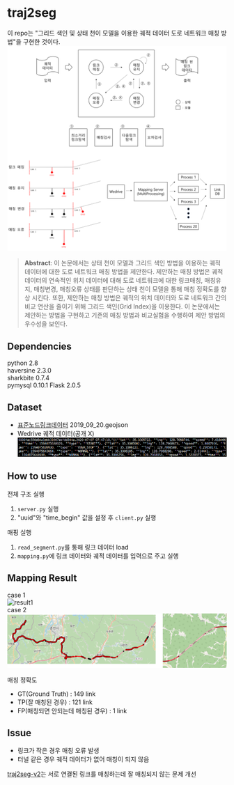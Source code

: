 # traj2seg
이 repo는 "그리드 색인 및 상태 천이 모델을 이용한 궤적 데이터 도로 네트워크 매칭 방법"을 구현한 것이다.  
![mapping](image/mapping.png)
> **Abstract**: 이 논문에서는 상태 천이 모델과 그리드 색인 방법을 이용하는 궤적 데이터에 대한 도로 네트워크 매칭 방법을 제안한다. 제안하는 매칭 방법은 궤적 데이터의 연속적인 위치 데이터에 대해 도로 네트워크에 대한 링크매칭, 매칭유지, 매칭변경, 매칭오류 상태를 판단하는 상태 천이 모델을 통해 매칭 정확도를 향상 시킨다. 또한, 제안하는 매칭 방법은 궤적의 위치 데이터와 도로 네트워크 간의 비교 연산을 줄이기 위해 그리드 색인(Grid Index)을 이용한다. 이 논문에서는 제안하는 방법을 구현하고 기존의 매칭 방법과 비교실험을 수행하여 제안 방법의 우수성을 보인다.

## Dependencies
python 2.8  
haversine 2.3.0  
sharkbite 0.7.4  
pymysql 0.10.1
Flask 2.0.5  

## Dataset
- [표준노드링크데이터](https://www.its.go.kr/nodelink/nodelinkRef) 2019_09_20.geojson  
- Wedrive 궤적 데이터(공개 X)
![traj](image/traj.png)

## How to use
  
전체 구조 실행  
1. `server.py` 실행
2. "uuid"와 "time_begin" 값을 설정 후 `client.py` 실행
  
매핑 실행  
1. `read_segment.py`를 통해 링크 데이터 load
2. `mapping.py`에 링크 데이터와 궤적 데이터를 입력으로 주고 실행

## Mapping Result
case 1  
![result1](image/result_1.png)  
case 2  
![result2](image/result_2.png)  

매칭 정확도  
- GT(Ground Truth) : 149 link
- TP(잘 매칭된 경우) : 121 link
- FP(매칭되면 안되는데 매칭된 경우) : 1 link

## Issue
- 링크가 작은 경우 매칭 오류 발생
- 터널 같은 경우 궤적 데이터가 없어 매칭이 되지 않음
  
[traj2seg-v2](https://github.com/jsm9720/traj2seg-v2)는 서로 연결된 링크를 매칭하는데 잘 매칭되지 않는 문제 개선
